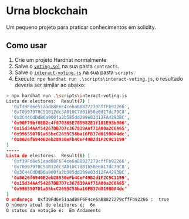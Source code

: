 # Urna blockchain

Um pequeno projeto para praticar conhecimentos em solidity.

## Como usar

1. Crie um projeto Hardhat normalmente
2. Salve o [`voting.sol`](./voting.sol) na sua pasta `contracts`.
3. Salve o [`interact-voting.js`](./interact-voting.js) na sua pasta `scripts`.
4. Execute: `npx hardhat run .\scripts\interact-voting.js`, o resultado deveria ser similar ao abaixo:

```bash
> npx hardhat run .\scripts\interact-voting.js
Lista de eleitores:  Result(7) [
  '0xf39Fd6e51aad88F6F4ce6aB8827279cffFb92266',
  '0x70997970C51812dc3A010C7d01b50e0d17dc79C8',
  '0x3C44CdDdB6a900fa2b585dd299e03d12FA4293BC',
  '0x90F79bf6EB2c4f870365E785982E1f101E93b906',
  '0x15d34AAf54267DB7D7c367839AAf71A00a2C6A65',
  '0x9965507D1a55bcC2695C58ba16FB37d819B0A4dc',
  '0x8626f6940E2eb28930eFb4CeF49B2d1F2C9C1199'
]
-----
Lista de eleitores:  Result(6) [
  '0xf39Fd6e51aad88F6F4ce6aB8827279cffFb92266',
  '0x70997970C51812dc3A010C7d01b50e0d17dc79C8',
  '0x3C44CdDdB6a900fa2b585dd299e03d12FA4293BC',
  '0x8626f6940E2eb28930eFb4CeF49B2d1F2C9C1199',
  '0x15d34AAf54267DB7D7c367839AAf71A00a2C6A65',
  '0x9965507D1a55bcC2695C58ba16FB37d819B0A4dc'
]
O endereço  0xf39Fd6e51aad88F6F4ce6aB8827279cffFb92266 :  true
O número atual de eleitores é:  6n
O status da votação é:  Em Andamento
```
